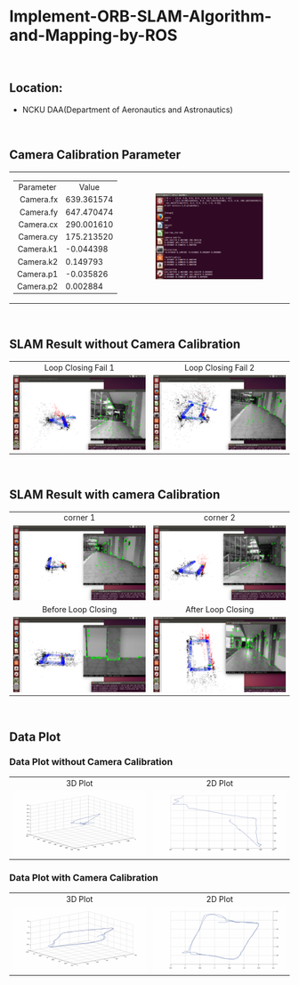 # Implement-ORB-SLAM-Algorithm-and-Mapping-by-ROS

<br>

## Location: 
- NCKU DAA(Department of Aeronautics and Astronautics)

<br>

## Camera Calibration Parameter
<table>
    <tr>
        <td width="20%" height="100%">
            <table>
                <tr>
                    <td align="center"><center>Parameter</center></td>
                    <td align="center"><center>Value</td>
                </center></tr>
                <tr>
                    <td align="right">Camera.fx </td>
                    <td align="left">639.361574</td>
                </tr>
                <tr>
                    <td align="right">Camera.fy </td>
                    <td align="left">647.470474</td>
                </tr>
                <tr>
                    <td align="right">Camera.cx</td>
                    <td align="left">290.001610</td>
                </tr>
                <tr>
                    <td align="right">Camera.cy</td>
                    <td align="left">175.213520</td>
                </tr>
                <tr>
                    <td align="right">Camera.k1</td>
                    <td align="left">-0.044398</td>
                </tr>
                <tr>
                    <td align="right">Camera.k2</td>
                    <td align="left">0.149793</td>
                </tr>
                <tr>
                    <td align="right">Camera.p1</td>
                    <td align="left">-0.035826</td>
                </tr>
                <tr>
                    <td align="right">Camera.p2</td>
                    <td align="left">0.002884</td>
                </tr>
            </table>
        </td>
        <td width="50%" height="100%">
            <center>
            <img src="https://github.com/Zong-Xi/Implement-ORB-SLAM-Algorithm-and-Mapping-by-ROS/blob/main/picture/camera/calibration.png" width="70%" alt="pict" />
            </center>
        </td>
    </tr>
</table>

<br>

## SLAM Result without Camera Calibration 

<table>
    <center>
    <tr>
        <td><center>Loop Closing Fail 1</center></td>
        <td><center>Loop Closing Fail 2</center></td>
    </tr>
    </center>
    <tr>
        <td align="center"><img src="https://github.com/Zong-Xi/Implement-ORB-SLAM-Algorithm-and-Mapping-by-ROS/blob/main/picture/without-calibration/fail1.png" ></td>
        <td align="center"><img src="https://github.com/Zong-Xi/Implement-ORB-SLAM-Algorithm-and-Mapping-by-ROS/blob/main/picture/without-calibration/fail2.png" ></td>
    </tr>
</table>

<br>


## SLAM Result with camera Calibration

<table>
    <tr>
        <td><center>corner 1</center></td>
        <td><center>corner 2</center></td>
    </tr>
    <tr>
        <td align="center"><img src="https://github.com/Zong-Xi/Implement-ORB-SLAM-Algorithm-and-Mapping-by-ROS/blob/main/picture/with-calibration/corner1.png" ></td>
        <td align="center"><img src="https://github.com/Zong-Xi/Implement-ORB-SLAM-Algorithm-and-Mapping-by-ROS/blob/main/picture/with-calibration/corner2.png" ></td>
    </tr>
    <tr>
        <td><center>Before Loop Closing</center></td>
        <td><center>After Loop Closing</center></td>
    </tr>
    <tr>
        <td align="center"><img src="https://github.com/Zong-Xi/Implement-ORB-SLAM-Algorithm-and-Mapping-by-ROS/blob/main/picture/with-calibration/before-loop-closing.png" ></td>
        <td align="center"><img src="https://github.com/Zong-Xi/Implement-ORB-SLAM-Algorithm-and-Mapping-by-ROS/blob/main/picture/with-calibration/after-loop-closing.png" ></td>
    </tr>
</table>

<br>

## Data Plot
### Data Plot without Camera Calibration
<table>
    <tr>
        <td><center>3D Plot</center></td>
        <td><center>2D Plot</center></td>
    </tr>
    <tr>
        <td align="center"><img src="https://github.com/Zong-Xi/Implement-ORB-SLAM-Algorithm-and-Mapping-by-ROS/blob/main/picture/plot/2.png" ></td>
        <td align="center"><img src="https://github.com/Zong-Xi/Implement-ORB-SLAM-Algorithm-and-Mapping-by-ROS/blob/main/picture/plot/2-2.png" ></td>
    </tr>
</table>

### Data Plot with Camera Calibration
<table>
    <tr>
        <td><center>3D Plot</center></td>
        <td><center>2D Plot</center></td>
    </tr>
    <tr>
        <td align="center"><img src="https://github.com/Zong-Xi/Implement-ORB-SLAM-Algorithm-and-Mapping-by-ROS/blob/main/picture/plot/1.png" ></td>
        <td align="center"><img src="https://github.com/Zong-Xi/Implement-ORB-SLAM-Algorithm-and-Mapping-by-ROS/blob/main/picture/plot/1-1.png" ></td>
    </tr>
</table>





